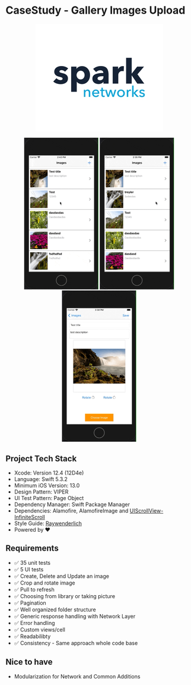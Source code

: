 # CaseStudy - Gallery Images Upload

<p align="center">
<img src="/logo.jpeg"/>
</p>

<p align="center">
<img src="/update.gif"  width="200"/>
<img src="/delete.gif" width="200"/>
<img src="/create.gif" width="200"/>
</p>

## Project Tech Stack
* Xcode: Version 12.4 (12D4e)
* Language: Swift 5.3.2
* Minimum iOS Version: 13.0
* Design Pattern: VIPER
* UI Test Pattern: Page Object
* Dependency  Manager: Swift Package Manager
* Dependencies: Alamofire, AlamofireImage and [UIScrollView-InfiniteScroll](https://github.com/pronebird/UIScrollView-InfiniteScroll)
* Style Guide: [Raywenderlich](https://github.com/raywenderlich/swift-style-guide)
* Powered by ❤️

## Requirements
- ✅ 35 unit tests
- ✅ 5 UI tests
- ✅ Create, Delete and Update an image
- ✅ Crop and rotate image
- ✅ Pull to refresh
- ✅ Choosing from library or taking picture
- ✅ Pagination
- ✅ Well organized folder structure
- ✅ Generic response handling with Network Layer
- ✅ Error handling
- ✅ Custom views/cell
- ✅ Readabilibty
- ✅ Consistency - Same approach whole code base

## Nice to have
- Modularization for Network and Common Additions 
